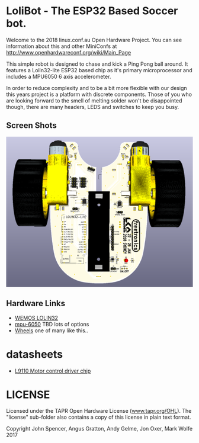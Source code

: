 # LoliBot - The ESP32 Based Soccer bot.

Welcome to the 2018 linux.conf.au Open Hardware Project.  You can see information about this and other MiniConfs at http://www.openhardwareconf.org/wiki/Main_Page

This simple robot is designed to chase and kick a Ping Pong ball around.  It features a Lolin32-lite ESP32 based chip as it's primary microprocessor and includes a MPU6050 6 axis accelerometer.

In order to reduce complexity and to be a bit more flexible with our design this years project is a platform with discrete components.
Those of you who are looking forward to the smell of melting solder won't be disappointed though, there are many headers, LEDS and switches to keep you busy.

Screen Shots
--------------

![LoliBot Render](LoliBot-Render-Top.png?raw=true "Render")

Hardware Links
--------------

* [WEMOS LOLIN32](https://wiki.wemos.cc/products:lolin32:lolin32)
* [mpu-6050](https://www.invensense.com/products/motion-tracking/6-axis/mpu-6050/) TBD lots of options
* [Wheels](https://www.aliexpress.com/item/TT-Motor-130motor-with-the-wheel-Smart-Car-Robot-Gear-Motor-for-Arduino-DC3V-6V-DC/32829319427.html) one of many like this..

# datasheets

* [L9110 Motor control driver chip](datasheets/datasheet-l9110.pdf)

# LICENSE

Licensed under the TAPR Open Hardware License (www.tapr.org/OHL). The "license" sub-folder also contains a copy of this license in plain text format.

Copyright John Spencer, Angus Gratton, Andy Gelme, Jon Oxer, Mark Wolfe 2017

